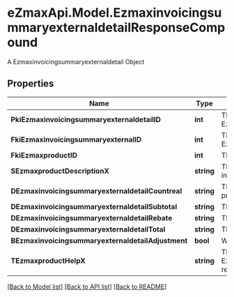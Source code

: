 # eZmaxApi.Model.EzmaxinvoicingsummaryexternaldetailResponseCompound
A Ezmaxinvoicingsummaryexternaldetail Object

## Properties

Name | Type | Description | Notes
------------ | ------------- | ------------- | -------------
**PkiEzmaxinvoicingsummaryexternaldetailID** | **int** | The unique ID of the Ezmaxinvoicingsummaryexternaldetail | [optional] 
**FkiEzmaxinvoicingsummaryexternalID** | **int** | The unique ID of the Ezmaxinvoicingsummaryexternal | [optional] 
**FkiEzmaxproductID** | **int** | The unique ID of the Ezmaxproduct | 
**SEzmaxproductDescriptionX** | **string** | The description of the Ezmaxproduct in the language of the requester | 
**DEzmaxinvoicingsummaryexternaldetailCountreal** | **string** | The count item invoiced for the product | 
**DEzmaxinvoicingsummaryexternaldetailSubtotal** | **string** | The subtotal invoiced for the product | 
**DEzmaxinvoicingsummaryexternaldetailRebate** | **string** | The rebate for the product | 
**DEzmaxinvoicingsummaryexternaldetailTotal** | **string** | The total invoiced for the product | 
**BEzmaxinvoicingsummaryexternaldetailAdjustment** | **bool** | Whether it&#39;s an adjustment | 
**TEzmaxproductHelpX** | **string** | The help message of the Ezmaxproduct in the language of the requester | 

[[Back to Model list]](../README.md#documentation-for-models) [[Back to API list]](../README.md#documentation-for-api-endpoints) [[Back to README]](../README.md)


